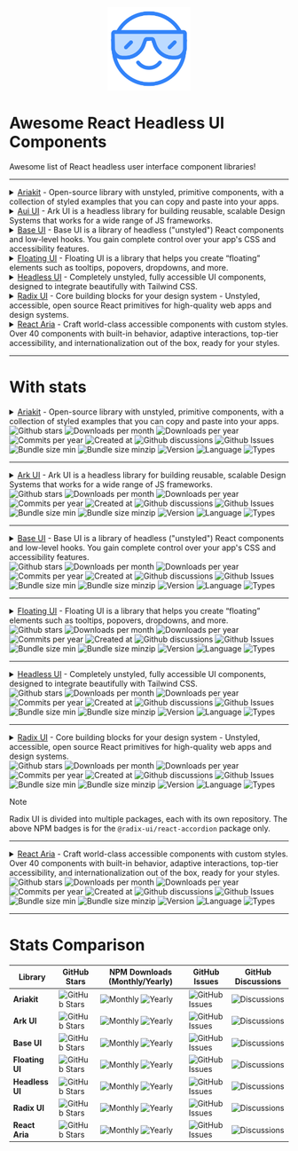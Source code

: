 
<p align="center">
  <img width="150" height="150" src="./assets/awesome.png">
</p>

# Awesome React Headless UI Components
Awesome list of React headless user interface component libraries!

---
<details>
    <summary><a href="https://ariakit.org">Ariakit</a> - Open-source library with unstyled, primitive components, with a collection of styled examples that you can copy and paste into your apps.</summary>

[![Ariakit github card](https://github-stats.h3.nu/api/pin/?username=ariakit&repo=ariakit)](https://github.com/ariakit/ariakit)
</details>

<details>
    <summary><a href="https://ark-ui.com/">Aui UI</a> - Ark UI is a headless library for building reusable, scalable Design Systems that works for a wide range of JS frameworks.</summary>

[![github card](https://github-stats.h3.nu/api/pin/?username=chakra-ui&repo=ark)](https://github.com/chakra-ui/ark)
</details>


<details>
    <summary><a href="https://mui.com/base-ui/">Base UI</a> - Base UI is a library of headless ("unstyled") React components and low-level hooks. You gain complete control over your app's CSS and accessibility features.</summary>

[![github card](https://github-stats.h3.nu/api/pin/?username=mui&repo=base-ui)](https://github.com/mui/base-ui)
</details>

<details>
    <summary><a href="https://floating-ui.com/">Floating UI</a> - Floating UI is a library that helps you create “floating” elements such as tooltips, popovers, dropdowns, and more.</summary>

[![github card](https://github-stats.h3.nu/api/pin/?username=floating-ui&repo=floating-ui)](https://github.com/floating-ui/floating-ui)
</details>

<details>
    <summary><a href="https://headlessui.com/">Headless UI</a> - Completely unstyled, fully accessible UI components, designed to integrate beautifully with Tailwind CSS.</summary>

[![github card](https://github-stats.h3.nu/api/pin/?username=tailwindlabs&repo=headlessui)](https://github.com/tailwindlabs/headlessui)
</details>

<details>
    <summary><a href="https://www.radix-ui.com/">Radix UI</a> - Core building blocks for your design system - Unstyled, accessible, open source React primitives for high-quality web apps and design systems.</summary>

[![github card](https://github-stats.h3.nu/api/pin/?username=radix-ui&repo=primitives)](https://github.com/radix-ui/primitives)

> [!NOTE]
> Radix UI is divided into multiple packages, each with its own repository. The above NPM badges is for the `@radix-ui/react-accordion` package only.

</details>

<details>
    <summary><a href="https://react-spectrum.adobe.com/react-aria/index.html">React Aria</a> - Craft world-class accessible components with custom styles. Over 40 components with built-in behavior, adaptive interactions, top-tier accessibility, and internationalization out of the box, ready for your styles.</summary>

[![github card](https://github-stats.h3.nu/api/pin/?username=adobe&repo=react-spectrum)](https://github.com/adobe/react-spectrum)
</details>

---

# With stats

<details>
    <summary><a href="https://ariakit.org">Ariakit</a> - Open-source library with unstyled, primitive components, with a collection of styled examples that you can copy and paste into your apps.</summary>

[![Ariakit github card](https://github-stats.h3.nu/api/pin/?username=ariakit&repo=ariakit)](https://github.com/ariakit/ariakit)
</details>

<div float="left">
  <img alt="Github stars" src="https://img.shields.io/github/stars/Ariakit/Ariakit?style=flat&logo=github&color=blue" />
  <img alt="Downloads per month" src="https://img.shields.io/npm/dm/%40ariakit%2Freact?style=flat&logo=npm&color=blue" />
  <img alt="Downloads per year" src="https://img.shields.io/npm/dy/%40ariakit%2Freact?style=flat&logo=npm&color=blue" />
  <img alt="Commits per year" src="https://img.shields.io/github/commit-activity/y/ariakit/ariakit?style=flat&logo=github&color=blue" />
  <img alt="Created at" src="https://img.shields.io/github/created-at/ariakit/ariakit?style=flat&logoColor=github&color=blue" />
  <img alt="Github discussions" src="https://img.shields.io/github/discussions/ariakit/ariakit?style=flat&logo=github&color=blue" />
  <img alt="Github Issues" src="https://img.shields.io/github/issues/ariakit/ariakit?style=flat&logo=github&color=blue" />
  <img alt="Bundle size min" src="https://img.shields.io/bundlephobia/min/%40ariakit%2Freact?style=flat&color=blue" />
  <img alt="Bundle size minzip" src="https://img.shields.io/bundlephobia/minzip/%40ariakit%2Freact?style=flat&color=blue" />
  <img alt="Version" src="https://img.shields.io/npm/v/%40ariakit%2Freact?style=flat&color=blue&logo=npm" />
  <img alt="Language" src="https://img.shields.io/github/languages/top/ariakit/ariakit?style=flat&color=blue" />
  <img alt="Types" src="https://img.shields.io/npm/types/%40ariakit%2Freact?style=flat&color=blue&logo=npm" />
</div>

---

<details>
    <summary><a href="https://ark-ui.com/">Ark UI</a> - Ark UI is a headless library for building reusable, scalable Design Systems that works for a wide range of JS frameworks.</summary>

[![github card](https://github-stats.h3.nu/api/pin/?username=chakra-ui&repo=ark)](https://github.com/chakra-ui/ark)
</details>

<div float="left">
  <img alt="Github stars" src="https://img.shields.io/github/stars/chakra-ui/ark?style=flat&logo=github&color=blue" />
  <img alt="Downloads per month" src="https://img.shields.io/npm/dm/%40ark-ui%2Freact?style=flat&logo=npm&color=blue" />
  <img alt="Downloads per year" src="https://img.shields.io/npm/dy/%40ark-ui%2Freact?style=flat&logo=npm&color=blue" />
  <img alt="Commits per year" src="https://img.shields.io/github/commit-activity/y/chakra-ui/ark?style=flat&logo=github&color=blue" />
  <img alt="Created at" src="https://img.shields.io/github/created-at/chakra-ui/ark?style=flat&logoColor=github&color=blue" />
  <img alt="Github discussions" src="https://img.shields.io/github/discussions/chakra-ui/ark?style=flat&logo=github&color=blue" />
  <img alt="Github Issues" src="https://img.shields.io/github/issues/chakra-ui/ark?style=flat&logo=github&color=blue" />
  <img alt="Bundle size min" src="https://img.shields.io/bundlephobia/min/%40ark-ui%2Freact?style=flat&color=blue" />
  <img alt="Bundle size minzip" src="https://img.shields.io/bundlephobia/minzip/%40ark-ui%2Freact?style=flat&color=blue" />
  <img alt="Version" src="https://img.shields.io/npm/v/%40ark-ui%2Freact?style=flat&color=blue&logo=npm" />
  <img alt="Language " src="https://img.shields.io/github/languages/top/chakra-ui/ark?style=flat&color=blue" />
  <img alt="Types" src="https://img.shields.io/npm/types/%40ark-ui%2Freact?style=flat&color=blue&logo=npm" />
</div>

---

<details>
    <summary><a href="https://mui.com/base-ui/">Base UI</a> - Base UI is a library of headless ("unstyled") React components and low-level hooks. You gain complete control over your app's CSS and accessibility features.</summary>

[![github card](https://github-stats.h3.nu/api/pin/?username=mui&repo=base-ui)](https://github.com/mui/base-ui)
</details>

<div float="left">
  <img alt="Github stars" src="https://img.shields.io/github/stars/mui/base-ui?style=flat&logo=github&color=blue" />
  <img alt="Downloads per month" src="https://img.shields.io/npm/dm/@mui/base?style=flat&logo=npm&color=blue" />
  <img alt="Downloads per year" src="https://img.shields.io/npm/dy/@mui/base?style=flat&logo=npm&color=blue" />
  <img alt="Commits per year" src="https://img.shields.io/github/commit-activity/y/mui/base-ui?style=flat&logo=github&color=blue" />
  <img alt="Created at" src="https://img.shields.io/github/created-at/mui/base-ui?style=flat&logoColor=github&color=blue" />
  <img alt="Github discussions" src="https://img.shields.io/github/discussions/mui/base-ui?style=flat&logo=github&color=blue" />
  <img alt="Github Issues" src="https://img.shields.io/github/issues/mui/base-ui?style=flat&logo=github&color=blue" />
  <img alt="Bundle size min" src="https://img.shields.io/bundlephobia/min/@mui/base?style=flat&color=blue" />
  <img alt="Bundle size minzip" src="https://img.shields.io/bundlephobia/minzip/@mui/base?style=flat&color=blue" />
  <img alt="Version" src="https://img.shields.io/npm/v/@mui/base?style=flat&color=blue&logo=npm" />
  <img alt="Language " src="https://img.shields.io/github/languages/top/mui/base-ui?style=flat&color=blue" />
  <img alt="Types" src="https://img.shields.io/npm/types/@mui/base?style=flat&color=blue&logo=npm" />
</div>

---

<details>
    <summary><a href="https://floating-ui.com/">Floating UI</a> - Floating UI is a library that helps you create “floating” elements such as tooltips, popovers, dropdowns, and more.</summary>

[![github card](https://github-stats.h3.nu/api/pin/?username=floating-ui&repo=floating-ui)](https://github.com/floating-ui/floating-ui)
</details>

<div float="left">
  <img alt="Github stars" src="https://img.shields.io/github/stars/floating-ui/floating-ui?style=flat&logo=github&color=blue" />
  <img alt="Downloads per month" src="https://img.shields.io/npm/dm/%40floating-ui%2Freact?style=flat&logo=npm&color=blue" />
  <img alt="Downloads per year" src="https://img.shields.io/npm/dy/%40floating-ui%2Freact?style=flat&logo=npm&color=blue" />
  <img alt="Commits per year" src="https://img.shields.io/github/commit-activity/y/floating-ui/floating-ui?style=flat&logo=github&color=blue" />
  <img alt="Created at" src="https://img.shields.io/github/created-at/floating-ui/floating-ui?style=flat&logoColor=github&color=blue" />
  <img alt="Github discussions" src="https://img.shields.io/github/discussions/floating-ui/floating-ui?style=flat&logo=github&color=blue" />
  <img alt="Github Issues" src="https://img.shields.io/github/issues/floating-ui/floating-ui?style=flat&logo=github&color=blue" />
  <img alt="Bundle size min" src="https://img.shields.io/bundlephobia/min/%40floating-ui%2Freact?style=flat&color=blue" />
  <img alt="Bundle size minzip" src="https://img.shields.io/bundlephobia/minzip/%40floating-ui%2Freact?style=flat&color=blue" />
  <img alt="Version" src="https://img.shields.io/npm/v/%40floating-ui%2Freact?style=flat&color=blue&logo=npm" />
  <img alt="Language " src="https://img.shields.io/github/languages/top/floating-ui/floating-ui?style=flat&color=blue" />
  <img alt="Types" src="https://img.shields.io/npm/types/%40floating-ui%2Freact?style=flat&color=blue&logo=npm" />
</div>

---

<details>
    <summary><a href="https://headlessui.com/">Headless UI</a> - Completely unstyled, fully accessible UI components, designed to integrate beautifully with Tailwind CSS.</summary>

[![github card](https://github-stats.h3.nu/api/pin/?username=tailwindlabs&repo=headlessui)](https://github.com/tailwindlabs/headlessui)
</details>

<div float="left">
  <img alt="Github stars" src="https://img.shields.io/github/stars/tailwindlabs/headlessui?style=flat&logo=github&color=blue" />
  <img alt="Downloads per month" src="https://img.shields.io/npm/dm/%40headlessui%2Freact?style=flat&logo=npm&color=blue" />
  <img alt="Downloads per year" src="https://img.shields.io/npm/dy/%40headlessui%2Freact?style=flat&logo=npm&color=blue" />
  <img alt="Commits per year" src="https://img.shields.io/github/commit-activity/y/tailwindlabs/headlessui?style=flat&logo=github&color=blue" />
  <img alt="Created at" src="https://img.shields.io/github/created-at/tailwindlabs/headlessui?style=flat&logoColor=github&color=blue" />
  <img alt="Github discussions" src="https://img.shields.io/github/discussions/tailwindlabs/headlessui?style=flat&logo=github&color=blue" />
  <img alt="Github Issues" src="https://img.shields.io/github/issues/tailwindlabs/headlessui?style=flat&logo=github&color=blue" />
  <img alt="Bundle size min" src="https://img.shields.io/bundlephobia/min/%40headlessui%2Freact?style=flat&color=blue" />
  <img alt="Bundle size minzip" src="https://img.shields.io/bundlephobia/minzip/%40headlessui%2Freact?style=flat&color=blue" />
  <img alt="Version" src="https://img.shields.io/npm/v/%40headlessui%2Freact?style=flat&color=blue&logo=npm" />
  <img alt="Language " src="https://img.shields.io/github/languages/top/tailwindlabs/headlessui?style=flat&color=blue" />
  <img alt="Types" src="https://img.shields.io/npm/types/%40headlessui%2Freact?style=flat&color=blue&logo=npm" />
</div>

---

<details>
    <summary><a href="https://www.radix-ui.com/">Radix UI</a> - Core building blocks for your design system - Unstyled, accessible, open source React primitives for high-quality web apps and design systems.</summary>

[![github card](https://github-stats.h3.nu/api/pin/?username=radix-ui&repo=primitives)](https://github.com/radix-ui/primitives)
</details>

<div float="left">
  <img alt="Github stars" src="https://img.shields.io/github/stars/radix-ui/primitives?style=flat&logo=github&color=blue" />
  <img alt="Downloads per month" src="https://img.shields.io/npm/dm/%40radix-ui%2Freact-accordion?style=flat&logo=npm&color=blue" />
  <img alt="Downloads per year" src="https://img.shields.io/npm/dy/%40radix-ui%2Freact-accordion?style=flat&logo=npm&color=blue" />
  <img alt="Commits per year" src="https://img.shields.io/github/commit-activity/y/radix-ui/primitives?style=flat&logo=github&color=blue" />
  <img alt="Created at" src="https://img.shields.io/github/created-at/radix-ui/primitives?style=flat&logoColor=github&color=blue" />
  <img alt="Github discussions" src="https://img.shields.io/github/discussions/radix-ui/primitives?style=flat&logo=github&color=blue" />
  <img alt="Github Issues" src="https://img.shields.io/github/issues/radix-ui/primitives?style=flat&logo=github&color=blue" />
  <img alt="Bundle size min" src="https://img.shields.io/bundlephobia/min/%40radix-ui%2Freact-accordion?style=flat&color=blue" />
  <img alt="Bundle size minzip" src="https://img.shields.io/bundlephobia/minzip/%40radix-ui%2Freact-accordion?style=flat&color=blue" />
  <img alt="Version" src="https://img.shields.io/npm/v/%40radix-ui%2Freact-accordion?style=flat&color=blue&logo=npm" />
  <img alt="Language " src="https://img.shields.io/github/languages/top/radix-ui/primitives?style=flat&color=blue" />
  <img alt="Types" src="https://img.shields.io/npm/types/%40radix-ui%2Freact-accordion?style=flat&color=blue&logo=npm" />
</div>

> [!NOTE]
> Radix UI is divided into multiple packages, each with its own repository. The above NPM badges is for the `@radix-ui/react-accordion` package only.

---

<details>
    <summary><a href="https://react-spectrum.adobe.com/react-aria/index.html">React Aria</a> - Craft world-class accessible components with custom styles. Over 40 components with built-in behavior, adaptive interactions, top-tier accessibility, and internationalization out of the box, ready for your styles.</summary>

[![github card](https://github-stats.h3.nu/api/pin/?username=adobe&repo=react-spectrum)](https://github.com/adobe/react-spectrum)
</details>

<div float="left">
  <img alt="Github stars" src="https://img.shields.io/github/stars/adobe/react-spectrum?style=flat&logo=github&color=blue" />
  <img alt="Downloads per month" src="https://img.shields.io/npm/dm/react-aria-components?style=flat&logo=npm&color=blue" />
  <img alt="Downloads per year" src="https://img.shields.io/npm/dy/react-aria-components?style=flat&logo=npm&color=blue" />
  <img alt="Commits per year" src="https://img.shields.io/github/commit-activity/y/adobe/react-spectrum?style=flat&logo=github&color=blue" />
  <img alt="Created at" src="https://img.shields.io/github/created-at/adobe/react-spectrum?style=flat&logoColor=github&color=blue" />
  <img alt="Github discussions" src="https://img.shields.io/github/discussions/adobe/react-spectrum?style=flat&logo=github&color=blue" />
  <img alt="Github Issues" src="https://img.shields.io/github/issues/adobe/react-spectrum?style=flat&logo=github&color=blue" />
  <img alt="Bundle size min" src="https://img.shields.io/bundlephobia/min/react-aria-components?style=flat&color=blue" />
  <img alt="Bundle size minzip" src="https://img.shields.io/bundlephobia/minzip/react-aria-components?style=flat&color=blue" />
  <img alt="Version" src="https://img.shields.io/npm/v/react-aria-components?style=flat&color=blue&logo=npm" />
  <img alt="Language " src="https://img.shields.io/github/languages/top/adobe/react-spectrum?style=flat&color=blue" />
  <img alt="Types" src="https://img.shields.io/npm/types/react-aria-components?style=flat&color=blue&logo=npm" />
</div>

---

# Stats Comparison

| Library     | GitHub Stars | NPM Downloads (Monthly/Yearly) | GitHub Issues | GitHub Discussions |
|-------------|--------------|-------------------------------|---------------|--------------------|
| **Ariakit** | ![GitHub Stars](https://img.shields.io/github/stars/ariakit/ariakit?style=flat&logo=github&color=blue) | ![Monthly](https://img.shields.io/npm/dm/%40ariakit%2Freact?style=flat&logo=npm&color=blue) ![Yearly](https://img.shields.io/npm/dy/%40ariakit%2Freact?style=flat&logo=npm&color=blue) | ![GitHub Issues](https://img.shields.io/github/issues/ariakit/ariakit?style=flat&logo=github&color=blue) | ![Discussions](https://img.shields.io/github/discussions/ariakit/ariakit?style=flat&logo=github&color=blue) |
| **Ark UI** | ![GitHub Stars](https://img.shields.io/github/stars/chakra-ui/ark?style=flat&logo=github&color=blue) | ![Monthly](https://img.shields.io/npm/dm/%40ark-ui%2Freact?style=flat&logo=npm&color=blue) ![Yearly](https://img.shields.io/npm/dy/%40ark-ui%2Freact?style=flat&logo=npm&color=blue) | ![GitHub Issues](https://img.shields.io/github/issues/chakra-ui/ark?style=flat&logo=github&color=blue) | ![Discussions](https://img.shields.io/github/discussions/chakra-ui/ark?style=flat&logo=github&color=blue) |
| **Base UI** | ![GitHub Stars](https://img.shields.io/github/stars/mui/base-ui?style=flat&logo=github&color=blue) | ![Monthly](https://img.shields.io/npm/dm/@mui/base?style=flat&logo=npm&color=blue) ![Yearly](https://img.shields.io/npm/dy/@mui/base?style=flat&logo=npm&color=blue) | ![GitHub Issues](https://img.shields.io/github/issues/mui/base-ui?style=flat&logo=github&color=blue) | ![Discussions](https://img.shields.io/github/discussions/mui/base-ui?style=flat&logo=github&color=blue) |
| **Floating UI** | ![GitHub Stars](https://img.shields.io/github/stars/floating-ui/floating-ui?style=flat&logo=github&color=blue) | ![Monthly](https://img.shields.io/npm/dm/%40floating-ui%2Freact?style=flat&logo=npm&color=blue) ![Yearly](https://img.shields.io/npm/dy/%40floating-ui%2Freact?style=flat&logo=npm&color=blue) | ![GitHub Issues](https://img.shields.io/github/issues/floating-ui/floating-ui?style=flat&logo=github&color=blue) | ![Discussions](https://img.shields.io/github/discussions/floating-ui/floating-ui?style=flat&logo=github&color=blue) |
| **Headless UI** | ![GitHub Stars](https://img.shields.io/github/stars/tailwindlabs/headlessui?style=flat&logo=github&color=blue) | ![Monthly](https://img.shields.io/npm/dm/%40headlessui%2Freact?style=flat&logo=npm&color=blue) ![Yearly](https://img.shields.io/npm/dy/%40headlessui%2Freact?style=flat&logo=npm&color=blue) | ![GitHub Issues](https://img.shields.io/github/issues/tailwindlabs/headlessui?style=flat&logo=github&color=blue) | ![Discussions](https://img.shields.io/github/discussions/tailwindlabs/headlessui?style=flat&logo=github&color=blue) |
| **Radix UI** | ![GitHub Stars](https://img.shields.io/github/stars/radix-ui/primitives?style=flat&logo=github&color=blue) | ![Monthly](https://img.shields.io/npm/dm/%40radix-ui%2Freact-accordion?style=flat&logo=npm&color=blue) ![Yearly](https://img.shields.io/npm/dy/%40radix-ui%2Freact-accordion?style=flat&logo=npm&color=blue) | ![GitHub Issues](https://img.shields.io/github/issues/radix-ui/primitives?style=flat&logo=github&color=blue) | ![Discussions](https://img.shields.io/github/discussions/radix-ui/primitives?style=flat&logo=github&color=blue) |
| **React Aria** | ![GitHub Stars](https://img.shields.io/github/stars/adobe/react-spectrum?style=flat&logo=github&color=blue) | ![Monthly](https://img.shields.io/npm/dm/react-aria-components?style=flat&logo=npm&color=blue) ![Yearly](https://img.shields.io/npm/dy/react-aria-components?style=flat&logo=npm&color=blue) | ![GitHub Issues](https://img.shields.io/github/issues/adobe/react-spectrum?style=flat&logo=github&color=blue) | ![Discussions](https://img.shields.io/github/discussions/adobe/react-spectrum?style=flat&logo=github&color=blue) |
